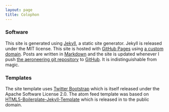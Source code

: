 ```yaml
---
layout: page
title: Colophon
---
```

### Software

This site is generated using [Jekyll](http://jekyllrb.com/), a static site generator.  Jekyll is released under the MIT license.  This site is hosted with [GitHub Pages](http://pages.github.com/) using [a custom domain](https://help.github.com/articles/setting-up-a-custom-domain-with-pages).  Posts are written in [Markdown](http://daringfireball.net/projects/markdown/) and the site is updated whenever I push [the aeroneering git repository](https://github.com/aeroneering/aeroneering.github.com) to [GitHub](http://github.com).  It is indistinguishable from magic.

### Templates

The site template uses [Twitter Bootstrap](http://twitter.github.com/bootstrap/) which is itself released under the Apache Software License 2.0.  The atom feed template was based on [HTML5-Boilerplate-Jekyll-Template](https://github.com/bobschi/HTML5-Boilerplate-Jekyll-Template) which is released in to the public domain.
